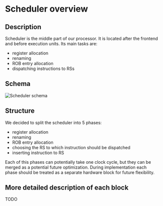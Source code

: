 # Scheduler overview

## Description

Scheduler is the middle part of our processor.
It is located after the frontend and before execution units.
Its main tasks are:

- register allocation
- renaming
- ROB entry allocation
- dispatching instructions to RSs


## Schema

![Scheduler schema](../materials/img-scheduler-plan.jpg)

## Structure

We decided to split the scheduler into 5 phases:
- register allocation
- renaming
- ROB entry allocation
- choosing the RS to which instruction should be dispatched
- inserting instruction to RS

Each of this phases can potentially take one clock cycle, but they can be merged as a potential future optimization.
During implementation each phase should be treated as a separate hardware block for future flexibility.


## More detailed description of each block

TODO
